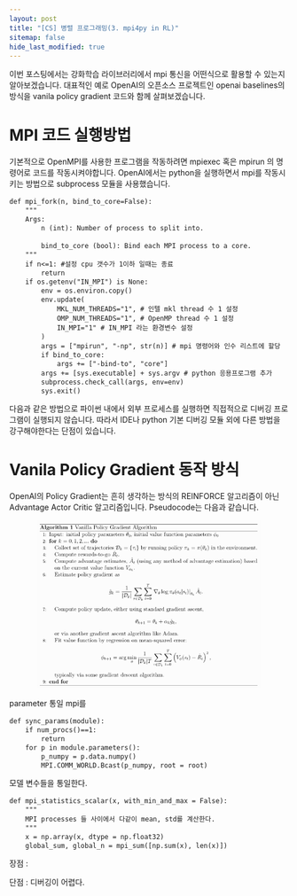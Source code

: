 ```yaml
---
layout: post
title: "[CS] 병렬 프로그래밍(3. mpi4py in RL)"
sitemap: false
hide_last_modified: true
---
```

이번 포스팅에서는 강화학습 라이브러리에서 mpi 통신을 어떤식으로 활용할 수 있는지 알아보겠습니다. 
대표적인 예로 OpenAI의 오픈소스 프로젝트인 openai baselines의 방식을 vanila policy gradient 코드와 함께 살펴보겠습니다.

# MPI 코드 실행방법

기본적으로 OpenMPI를 사용한 프로그램을 작동하려면 mpiexec 혹은 mpirun 의 명령어로 코드를 작동시켜야합니다. OpenAI에서는 python을 실행하면서 mpi를 작동시키는 방법으로 
subprocess 모듈을 사용했습니다.

```
def mpi_fork(n, bind_to_core=False):
    """
    Args:
        n (int): Number of process to split into.

        bind_to_core (bool): Bind each MPI process to a core.
    """
    if n<=1: #설정 cpu 갯수가 1이하 일때는 종료
        return
    if os.getenv("IN_MPI") is None:
        env = os.environ.copy()
        env.update(
            MKL_NUM_THREADS="1", # 인텔 mkl thread 수 1 설정
            OMP_NUM_THREADS="1", # OpenMP thread 수 1 설정
            IN_MPI="1" # IN_MPI 라는 환경변수 설정
        )
        args = ["mpirun", "-np", str(n)] # mpi 명령어와 인수 리스트에 할당
        if bind_to_core:
            args += ["-bind-to", "core"]
        args += [sys.executable] + sys.argv # python 응용프로그램 추가
        subprocess.check_call(args, env=env)
        sys.exit()
```
다음과 같은 방법으로 파이썬 내에서 외부 프로세스를 실행하면 직접적으로 디버깅 프로그램이
실행되지 않습니다. 따라서 IDE나 python 기본 디버깅 모듈 외에 다른 방법을 강구해야한다는
단점이 있습니다.

# Vanila Policy Gradient 동작 방식
OpenAI의 Policy Gradient는 흔히 생각하는 방식의 REINFORCE 알고리즘이 아닌 Advantage Actor Critic 알고리즘입니다. Pseudocode는 다음과 같습니다. 


<p align="center">
<img src = "../../assets/mpi_test/AdvPolicyGradientPseudocode.png"
 width="80%" />
</p>
parameter 통일
mpi를 

```
def sync_params(module):
    if num_procs()==1:
        return
    for p in module.parameters():
        p_numpy = p.data.numpy()
        MPI.COMM_WORLD.Bcast(p_numpy, root = root)
```

모델 변수들을 통일한다.

```
def mpi_statistics_scalar(x, with_min_and_max = False):
    """
    MPI processes 들 사이에서 다같이 mean, std를 계산한다.
    """
    x = np.array(x, dtype = np.float32)
    global_sum, global_n = mpi_sum([np.sum(x), len(x)])
```

장점 : 

단점 : 디버깅이 어렵다.
